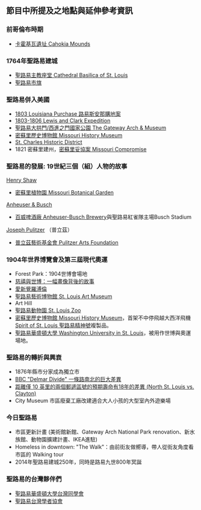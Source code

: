 ---
---
## 節目中所提及之地點與延伸參考資訊

### 前哥倫布時期

* [卡霍基瓦遺址 Cahokia Mounds](https://cahokiamounds.org/)

### 1764年聖路易建城

* [聖路易主教座堂 Cathedral Basilica of St. Louis](https://cathedralstl.org/)
* [聖路易市旗](https://en.wikipedia.org/wiki/Flag_of_St._Louis)

### 聖路易併入美國

* [1803 Louisiana Purchase 路易斯安那購地案](https://en.wikipedia.org/wiki/Louisiana_Purchase)
* [1803-1806 Lewis and Clark Expedition](https://en.wikipedia.org/wiki/Lewis_and_Clark_Expedition)
* [聖路易大拱門/西進之門國家公園 The Gateway Arch & Museum](https://www.nps.gov/jeff/index.htm)
* [密蘇里歷史博物館 Missouri History Museum](https://mohistory.org/society)
* [St. Charles Historic District](https://www.discoverstcharles.com/)
* 1821 密蘇里建州，[密蘇里妥協案 Missouri Compromise](https://www.history.com/topics/abolitionist-movement/missouri-compromise)

### 聖路易的發展: 19世紀三個（組）人物的故事

[Henry Shaw](https://en.wikipedia.org/wiki/Henry_Shaw_(philanthropist))

* [密蘇里植物園 Missouri Botanical Garden](https://www.missouribotanicalgarden.org/)

[Anheuser & Busch](https://en.wikipedia.org/wiki/Anheuser-Busch)

* [百威啤酒廠 Anheuser-Busch Brewery](https://www.budweisertours.com/)與聖路易紅雀隊主場Busch Stadium

[Joseph Pulitzer](https://en.wikipedia.org/wiki/Joseph_Pulitzer) （普立茲）

* [普立茲藝術基金會 Pulitzer Arts Foundation](https://pulitzerarts.org/)

### 1904年世界博覽會及第三屆現代奧運

* Forest Park：1904世博會場地
* [慈禧與世博：一幅畫像背後的故事](https://www.mjib.gov.tw/FileUploads/eBooks/c78d418c90a348d7a943714f232826a7/Section_file/512c3471166c47ee80b7f4e685e60051.pdf)
* [愛新覺羅溥倫](https://factpedia.org/index.php?title=%E6%BA%A5%E4%BC%A6&variant=zh-hant)
* [聖路易藝術博物館 St. Louis Art Museum](https://www.slam.org/)
* Art Hill
* [聖路易動物園 St. Louis Zoo](https://www.stlzoo.org)
* [密蘇里歷史博物館 Missouri History Museum](https://mohistory.org/society)，首架不中停飛越大西洋飛機 [Spirit of St. Louis 聖路易精神號](https://en.wikipedia.org/wiki/Charles_Lindbergh)複製品。
* [聖路易華盛頓大學 Washington University in St. Louis](https://wustl.edu/)，被用作世博與奧運場地。

### 聖路易的轉折與興衰

* 1876年縣市分家成為獨立市
* [BBC "Delmar Divide" 一條路南北的巨大差異](https://www.bbc.com/news/av/magazine-17361995)
* [距離僅 10 英里的兩個郵遞區號的預期壽命有18年的差異 (North St. Louis vs. Clayton)](https://fox2now.com/news/life-expectancy-gap-18-year-difference-between-these-two-zip-codes/)
* City Museum 市區廢棄工廠改建適合大人小孩的大型室內外遊樂場

### 今日聖路易

* 市區更新計畫 (美術館新館、Gateway Arch National Park renovation、新水族館、動物園擴建計畫、IKEA進駐)
* Homeless in downtown: "The Walk"：由前街友做嚮導，帶人從街友角度看市區的 Walking tour
* 2014年聖路易建城250年，同時是路易九世800年冥誕

### 聖路易的台灣夥伴們

* [聖路易華盛頓大學台灣同學會](https://www.facebook.com/groups/WUSTLTGSA/)
* [聖路易台灣學者協會](https://www.facebook.com/TSASTL.org/)